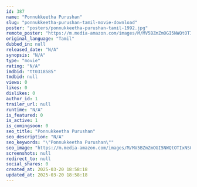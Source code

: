```yaml
---
id: 387
name: "Ponnukkeetha Purushan"
slug: "ponnukkeetha-purushan-tamil-movie-download"
poster: "posters/ponnukkeetha-purushan-tamil-1992.jpg"
remote_poster: "https://m.media-amazon.com/images/M/MV5BZmZmOGI5NWQtOTIxNS00ZWQ0LWI3OTgtODljZTMwMmQyNDA0XkEyXkFqcGdeQXVyMjA4OTI5NDQ@._V1_SX300.jpg"
original_language: "Tamil"
dubbed_in: null
released_date: "N/A"
synopsis: "N/A"
type: "movie"
rating: "N/A"
imdbid: "tt0318585"
tmdbid: null
views: 0
likes: 0
dislikes: 0
author_id: 1
trailer_url: null
runtime: "N/A"
is_featured: 0
is_active: 1
is_comingsoon: 0
seo_title: "Ponnukkeetha Purushan"
seo_description: "N/A"
seo_keywords: "\"Ponnukkeetha Purushan\""
seo_image: "https://m.media-amazon.com/images/M/MV5BZmZmOGI5NWQtOTIxNS00ZWQ0LWI3OTgtODljZTMwMmQyNDA0XkEyXkFqcGdeQXVyMjA4OTI5NDQ@._V1_SX300.jpg"
screenshots: null
redirect_to: null
social_shares: 0
created_at: 2025-03-20 18:58:18
updated_at: 2025-03-20 18:58:18
---
```


